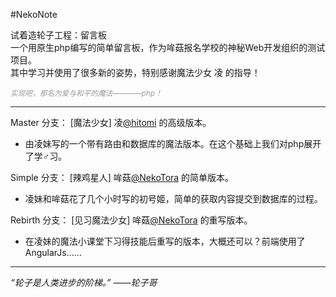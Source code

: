   
#NekoNote  
    
试着造轮子工程：留言板  
一个用原生php编写的简单留言板，作为哞菇报名学校的神秘Web开发组织的测试项目。  
其中学习并使用了很多新的姿势，特别感谢魔法少女 凌 的指导！ 

<i><small style="color:#999">实现吧，那名为爱与和平的魔法————php！</small></i>  

  
  
----- 
  
Master 分支： [魔法少女] 凌[@hitomi](https://github.com/hitomi) 的高级版本。
 - 由凌妹写的一个带有路由和数据库的魔法版本。在这个基础上我们对php展开了学♂习。

Simple 分支： [辣鸡星人] 哞菇[@NekoTora](https://github.com/NekoTora) 的简单版本。
 - 凌妹和哞菇花了几个小时写的初号姬，简单的获取内容提交到数据库的过程。
  
Rebirth 分支： [见习魔法少女] 哞菇[@NekoTora](https://github.com/NekoTora) 的重写版本。
 - 在凌妹的魔法小课堂下习得技能后重写的版本，大概还可以？前端使用了AngularJs……
  
-----  
  
  
*“轮子是人类进步的阶梯。”  ——轮子哥*
